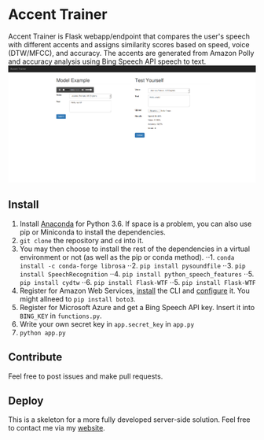 # Accent Trainer
Accent Trainer is Flask webapp/endpoint that compares the user's speech with different accents and assigns similarity scores based on speed, voice (DTW/MFCC), and accuracy. The accents are generated from Amazon Polly and accuracy analysis using Bing Speech API speech to text.
![screenshot](screenshot.png)

## Install
1. Install [Anaconda](https://docs.continuum.io/anaconda/install) for Python 3.6. If space is a problem, you can also use pip or Miniconda to install the dependencies.
2. `git clone` the repository and `cd` into it.
3. You may then choose to install the rest of the dependencies in a virtual environment or not (as well as the pip or conda method).
⋅⋅1. `conda install -c conda-forge librosa`
⋅⋅2. `pip install pysoundfile`
⋅⋅3. `pip install SpeechRecognition`
⋅⋅4. `pip install python_speech_features`
⋅⋅5. `pip install cydtw`
⋅⋅6. `pip install Flask-WTF`
⋅⋅5. `pip install Flask-WTF`
4. Register for Amazon Web Services, [install](http://docs.aws.amazon.com/cli/latest/userguide/installing.html) the CLI and [configure](http://docs.aws.amazon.com/cli/latest/userguide/cli-chap-getting-started.html) it. You might allneed to `pip install boto3`.
5. Register for Microsoft Azure and get a Bing Speech API key. Insert it into `BING_KEY` in `functions.py`.
6. Write your own secret key in `app.secret_key` in `app.py`
7. `python app.py`

## Contribute
Feel free to post issues and make pull requests.

## Deploy
This is a skeleton for a more fully developed server-side solution. Feel free to contact me via my [website](https://www.pinewebarchitects.com/).
